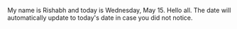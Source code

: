 My name is Rishabh and today is Wednesday, May 15. Hello all. The date will automatically update to today's date in case you did not notice.
